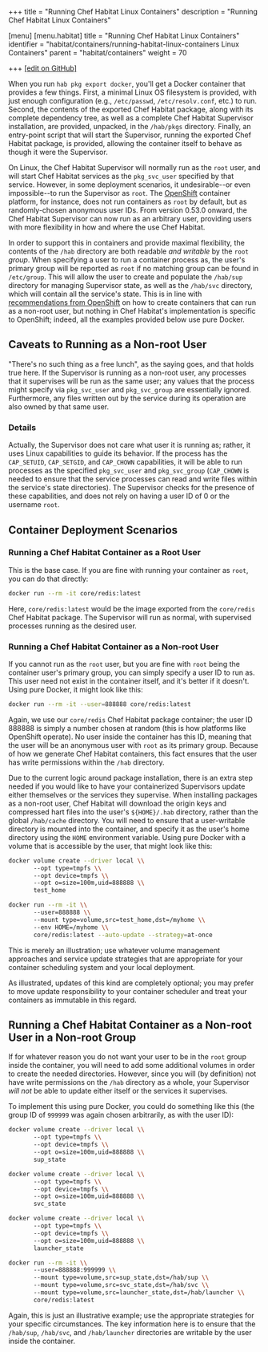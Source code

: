 +++
title = "Running Chef Habitat Linux Containers"
description = "Running Chef Habitat Linux Containers"

[menu]
  [menu.habitat]
    title = "Running Chef Habitat Linux Containers"
    identifier = "habitat/containers/running-habitat-linux-containers Linux Containers"
    parent = "habitat/containers"
    weight = 70

+++
[\[edit on GitHub\]](https://github.com/habitat-sh/habitat/blob/master/components/docs-chef-io/content/habitat/running-habitat-linux-containers.md)

When you run `hab pkg export docker`, you'll get a Docker container that provides a few things. First, a minimal Linux OS filesystem is provided, with just enough configuration (e.g., `/etc/passwd`, `/etc/resolv.conf`, etc.) to run. Second, the contents of the exported Chef Habitat package, along with its complete dependency tree, as well as a complete Chef Habitat Supervisor installation, are provided, unpacked, in the `/hab/pkgs` directory. Finally, an entry-point script that will start the Supervisor, running the exported Chef Habitat package, is provided, allowing the container itself to behave as though it were the Supervisor.

On Linux, the Chef Habitat Supervisor will normally run as the `root` user, and will start Chef Habitat services as the `pkg_svc_user` specified by that service. However, in some deployment scenarios, it undesirable--or even impossible--to run the Supervisor as `root`. The [OpenShift](https://www.openshift.com/) container platform, for instance, does not run containers as `root` by default, but as randomly-chosen anonymous user IDs. From version 0.53.0 onward, the Chef Habitat Supervisor can now run as an arbitrary user, providing users with more flexibility in how and where the use Chef Habitat.

In order to support this in containers and provide maximal flexibility, the contents of the `/hab` directory are both readable _and writable_ by the `root` _group_. When specifying a user to run a container process as, the user's primary group will be reported as `root` if no matching group can be found in `/etc/group`. This will allow the user to create and populate the `/hab/sup` directory for managing Supervisor state, as well as the `/hab/svc` directory, which will contain all the service's state. This is in line with [recommendations from OpenShift](https://docs.openshift.com/container-platform/3.3/creating_images/habitat/guidelines.html#openshift-container-platform-specific-guidelines) on how to create containers that can run as a non-root user, but nothing in Chef Habitat's implementation is specific to OpenShift; indeed, all the examples provided below use pure Docker.

## Caveats to Running as a Non-root User

"There's no such thing as a free lunch", as the saying goes, and that holds true here. If the Supervisor is running as a non-root user, any processes that it supervises will be run as the same user; any values that the process might specify via `pkg_svc_user` and `pkg_svc_group` are essentially ignored. Furthermore, any files written out by the service during its operation are also owned by that same user.

### Details

Actually, the Supervisor does not care what user it is running as; rather, it uses Linux capabilities to guide its behavior. If the process has the `CAP_SETUID`, `CAP_SETGID`, and `CAP_CHOWN` capabilities, it will be able to run processes as the specified `pkg_svc_user` and `pkg_svc_group` (`CAP_CHOWN` is needed to ensure that the service processes can read and write files within the service's state directories). The Supervisor checks for the presence of these capabilities, and does not rely on having a user ID of 0 or the username `root`.

## Container Deployment Scenarios

### Running a Chef Habitat Container as a Root User

This is the base case. If you are fine with running your container as `root`, you can do that directly:

```sh
docker run --rm -it core/redis:latest
```

Here, `core/redis:latest` would be the image exported from the `core/redis` Chef Habitat package. The Supervisor will run as normal, with supervised processes running as the desired user.

### Running a Chef Habitat Container as a Non-root User

If you cannot run as the `root` user, but you are fine with `root` being the container user's primary group, you can simply specify a user ID to run as. This user need not exist in the container itself, and it's better if it doesn't. Using pure Docker, it might look like this:

```sh
docker run --rm -it --user=888888 core/redis:latest
```

Again, we use our `core/redis` Chef Habitat package container; the user ID 888888 is simply a number chosen at random (this is how platforms like OpenShift operate). No user inside the container has this ID, meaning that the user will be an anonymous user with `root` as its primary group. Because of how we generate Chef Habitat containers, this fact ensures that the user has write permissions within the `/hab` directory.

Due to the current logic around package installation, there is an extra step needed if you would like to have your containerized Supervisors update either themselves or the services they supervise. When installing packages as a non-root user, Chef Habitat will download the origin keys and compressed hart files into the user's `${HOME}/.hab` directory, rather than the global `/hab/cache` directory. You will need to ensure that a user-writable directory is mounted into the container, and specify it as the user's home directory using the `HOME` environment variable. Using pure Docker with a volume that is accessible by the user, that might look like this:

```sh
docker volume create --driver local \\
       --opt type=tmpfs \\
       --opt device=tmpfs \\
       --opt o=size=100m,uid=888888 \\
       test_home

docker run --rm -it \\
       --user=888888 \\
       --mount type=volume,src=test_home,dst=/myhome \\
       --env HOME=/myhome \\
       core/redis:latest --auto-update --strategy=at-once
```

This is merely an illustration; use whatever volume management approaches and service update strategies that are appropriate for your container scheduling system and your local deployment.

As illustrated, updates of this kind are completely optional; you may prefer to move update responsibility to your container scheduler and treat your containers as immutable in this regard.

## Running a Chef Habitat Container as a Non-root User in a Non-root Group

If for whatever reason you do not want your user to be in the `root` group inside the container, you will need to add some additional volumes in order to create the needed directories. However, since you will (by definition) not have write permissions on the `/hab` directory as a whole, your Supervisor _will not_ be able to update either itself or the services it supervises.

To implement this using pure Docker, you could do something like this (the group ID of `999999` was again chosen arbitrarily, as with the user ID):

```sh
docker volume create --driver local \\
       --opt type=tmpfs \\
       --opt device=tmpfs \\
       --opt o=size=100m,uid=888888 \\
       sup_state

docker volume create --driver local \\
       --opt type=tmpfs \\
       --opt device=tmpfs \\
       --opt o=size=100m,uid=888888 \\
       svc_state

docker volume create --driver local \\
       --opt type=tmpfs \\
       --opt device=tmpfs \\
       --opt o=size=100m,uid=888888 \\
       launcher_state

docker run --rm -it \\
       --user=888888:999999 \\
       --mount type=volume,src=sup_state,dst=/hab/sup \\
       --mount type=volume,src=svc_state,dst=/hab/svc \\
       --mount type=volume,src=launcher_state,dst=/hab/launcher \\
       core/redis:latest
```

Again, this is just an illustrative example; use the appropriate strategies for your specific circumstances. The key information here is to ensure that the `/hab/sup`, `/hab/svc`, and `/hab/launcher` directories are writable by the user inside the container.
